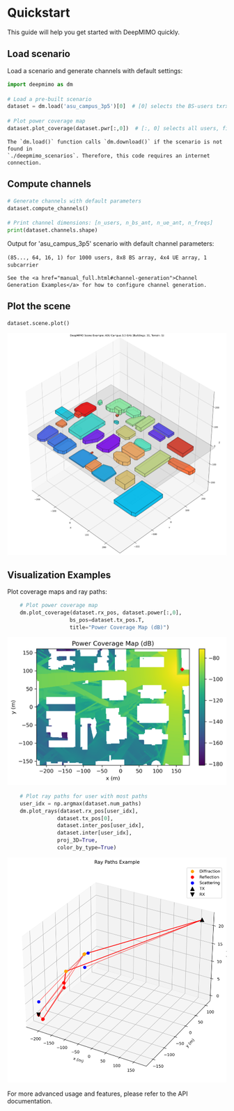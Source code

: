 # Quickstart

This guide will help you get started with DeepMIMO quickly.

## Load scenario

Load a scenario and generate channels with default settings:

```python
import deepmimo as dm

# Load a pre-built scenario
dataset = dm.load('asu_campus_3p5')[0]  # [0] selects the BS-users txrx pair

# Plot power coverage map
dataset.plot_coverage(dataset.pwr[:,0])  # [:, 0] selects all users, first path
```

```{tip}
The `dm.load()` function calls `dm.download()` if the scenario is not found in
`./deepmimo_scenarios`. Therefore, this code requires an internet connection.
```

## Compute channels
    
```python
# Generate channels with default parameters
dataset.compute_channels()

# Print channel dimensions: [n_users, n_bs_ant, n_ue_ant, n_freqs]
print(dataset.channels.shape)
```

Output for 'asu_campus_3p5' scenario with default channel parameters:

`(85..., 64, 16, 1) for 1000 users, 8x8 BS array, 4x4 UE array, 1 subcarrier`

```{tip}
See the <a href="manual_full.html#channel-generation">Channel Generation Examples</a> for how to configure channel generation.

```

## Plot the scene
```python
dataset.scene.plot()
```

![Basic scene visualization](_static/basic_scene.png)

## Visualization Examples

Plot coverage maps and ray paths:

```python
    # Plot power coverage map
    dm.plot_coverage(dataset.rx_pos, dataset.power[:,0], 
                    bs_pos=dataset.tx_pos.T,
                    title="Power Coverage Map (dB)")
```
![Coverage map visualization](_static/coverage_map.png)

```python
    # Plot ray paths for user with most paths
    user_idx = np.argmax(dataset.num_paths)
    dm.plot_rays(dataset.rx_pos[user_idx], 
                dataset.tx_pos[0],
                dataset.inter_pos[user_idx], 
                dataset.inter[user_idx],
                proj_3D=True, 
                color_by_type=True)
```

![Ray paths visualization](_static/ray_paths.png)

For more advanced usage and features, please refer to the API documentation. 